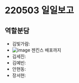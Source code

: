 # 220503 일일보고

## 역할분담

* 김빛가람: <br>
* ![image](https://user-images.githubusercontent.com/97927143/166430979-7dd839f5-b861-41b9-b53f-a357108951da.png)
젠킨스 배포까지
* 김세진: <br>
* 김예빈: <br>
* 안현동: <br>
* 장서현: <br>
